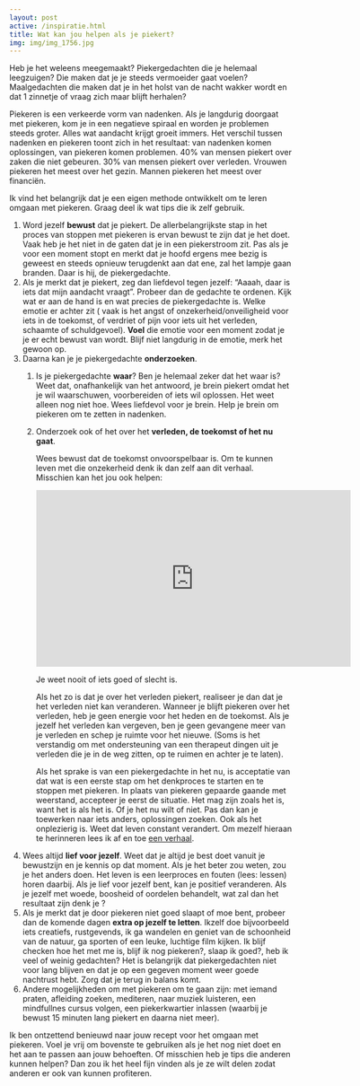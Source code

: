 ```yaml
---
layout: post
active: /inspiratie.html
title: Wat kan jou helpen als je piekert?
img: img/img_1756.jpg
---
```

Heb je het weleens meegemaakt? Piekergedachten die je helemaal leegzuigen? Die maken dat je je steeds vermoeider gaat voelen? Maalgedachten die maken dat je in het holst van de nacht wakker wordt en dat 1 zinnetje of vraag zich maar blijft herhalen?

Piekeren is een verkeerde vorm van nadenken. Als je langdurig doorgaat met piekeren, kom je in  een negatieve spiraal en worden je problemen steeds groter. Alles wat aandacht krijgt groeit immers. Het verschil tussen nadenken en piekeren toont zich in het resultaat: van nadenken komen oplossingen, van piekeren komen problemen.
40% van mensen piekert over zaken die niet gebeuren.
30% van mensen piekert over verleden.
Vrouwen piekeren het meest over het gezin.
Mannen piekeren het meest over financiën.

Ik vind het belangrijk dat je een eigen methode ontwikkelt om te leren omgaan met piekeren. Graag deel ik wat tips die ik zelf gebruik.

1. Word jezelf **bewust** dat je piekert. De allerbelangrijkste stap in het proces van stoppen met piekeren is ervan bewust te zijn dat je het doet. Vaak heb je het niet in de gaten dat je in een piekerstroom zit. Pas als je voor een moment stopt en merkt dat je hoofd ergens mee bezig is geweest en steeds opnieuw terugdenkt aan dat ene, zal het lampje gaan branden. Daar is hij, de piekergedachte.
2. Als je merkt dat je piekert, zeg dan liefdevol tegen jezelf: “Aaaah, daar is iets dat mijn aandacht vraagt”. Probeer dan de gedachte te ordenen. Kijk wat er aan de hand is en wat precies de piekergedachte is. Welke emotie er achter zit ( vaak is het angst of onzekerheid/onveiligheid voor iets in de toekomst, of verdriet of pijn voor iets uit het verleden, schaamte of schuldgevoel). **Voel** die emotie voor een moment zodat je je er echt bewust van wordt. Blijf niet langdurig in de emotie, merk het gewoon op.
3. Daarna kan je je piekergedachte **onderzoeken**.
   1. Is je piekergedachte **waar**? Ben je helemaal zeker dat het waar is? Weet dat, onafhankelijk van het  antwoord, je brein piekert omdat het je wil waarschuwen, voorbereiden of iets wil oplossen. Het weet alleen nog niet hoe. Wees liefdevol voor je brein. Help je brein om piekeren om te zetten in nadenken.
   2. Onderzoek ook of het over het **verleden, de toekomst of het nu gaat**.

      Wees bewust dat de toekomst onvoorspelbaar is. Om te kunnen leven met die onzekerheid denk ik dan zelf aan dit verhaal. Misschien kan het jou ook helpen:

      <iframe width="560" height="315" src="https://www.youtube.com/embed/81XIhTePvKE" frameborder="0" allowfullscreen></iframe>

      Je weet nooit of iets goed of slecht is.

      Als het zo is dat je over het verleden piekert, realiseer je dan dat je het verleden niet kan veranderen. Wanneer je blijft piekeren over het verleden, heb je geen energie voor het heden en de toekomst. Als je jezelf het verleden kan vergeven, ben je geen gevangene meer van je verleden en schep je ruimte voor het nieuwe. (Soms is het verstandig om met ondersteuning van een therapeut dingen uit je verleden die je in de weg zitten, op te ruimen en achter je te laten).

      Als het sprake is van een piekergedachte in het nu, is acceptatie van dat wat is een eerste stap om het denkproces te starten en te stoppen met piekeren. In plaats van piekeren gepaarde gaande met weerstand, accepteer je eerst de situatie. Het mag zijn zoals het is, want het is als het is. Of je het nu wilt of niet. Pas dan kan je toewerken naar iets anders, oplossingen zoeken. Ook als het onplezierig is. Weet dat leven constant verandert. Om mezelf hieraan te herinneren lees ik af en toe [een verhaal](http://www.senseofhappiness.nl/inspirerende-verhalen-voorbij.php).
4. Wees altijd **lief voor jezelf**. Weet dat je altijd je best doet vanuit je bewustzijn en je kennis op dat moment. Als je het beter zou weten, zou je het anders doen. Het leven is een leerproces en fouten (lees: lessen) horen daarbij. Als je lief voor jezelf bent, kan je positief veranderen. Als je jezelf met woede, boosheid of oordelen behandelt, wat zal dan het resultaat zijn denk je ?
5. Als je merkt dat je door piekeren niet goed slaapt of moe bent, probeer dan de komende dagen **extra op jezelf te letten**. Ikzelf doe bijvoorbeeld iets creatiefs, rustgevends, ik ga wandelen en geniet van de schoonheid van de natuur, ga sporten of een leuke, luchtige film kijken. Ik blijf checken hoe het met me is, blijf ik nog piekeren?, slaap ik goed?, heb ik veel of weinig gedachten? Het is belangrijk dat piekergedachten niet voor lang blijven en dat je op een gegeven moment weer goede nachtrust hebt. Zorg dat je terug in balans komt.
6. Andere mogelijkheden om met piekeren om te gaan zijn: met iemand praten, afleiding zoeken, mediteren, naar muziek luisteren, een mindfullnes cursus volgen, een piekerkwartier inlassen (waarbij je bewust 15 minuten lang piekert en daarna niet meer).

Ik ben ontzettend benieuwd naar jouw recept voor het omgaan met piekeren.
Voel je vrij om bovenste te gebruiken als je het nog niet doet en het aan te passen aan jouw behoeften. Of misschien heb je tips die anderen kunnen helpen? Dan zou ik het heel fijn vinden als je ze wilt delen zodat anderen er ook van kunnen profiteren.

